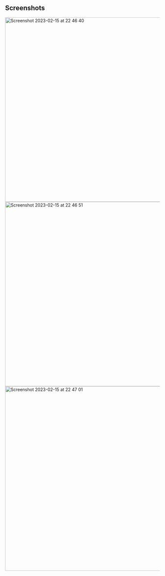 Screenshots
---------------------

<img width="600" alt="Screenshot 2023-02-15 at 22 46 40" src="https://user-images.githubusercontent.com/88784785/219153542-4a6e0701-9a80-4d40-b794-c3320362a6cf.png">
<img width="600" alt="Screenshot 2023-02-15 at 22 46 51" src="https://user-images.githubusercontent.com/88784785/219153552-c3354d95-58c7-41ce-adb8-31538815ce64.png">
<img width="600" alt="Screenshot 2023-02-15 at 22 47 01" src="https://user-images.githubusercontent.com/88784785/219153576-7a3c3898-413e-4fe5-9369-41e7c8d93698.png">
